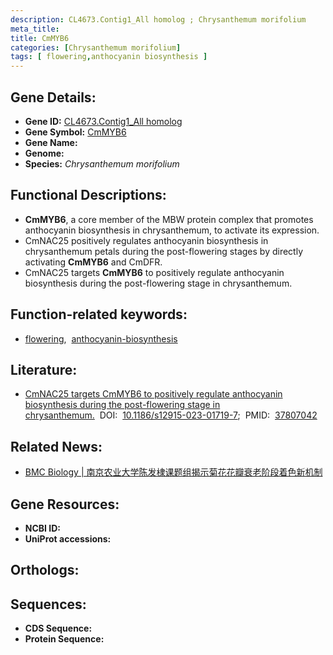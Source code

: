 ```yaml
---
description: CL4673.Contig1_All homolog ; Chrysanthemum morifolium
meta_title:
title: CmMYB6
categories: [Chrysanthemum morifolium]
tags: [ flowering,anthocyanin biosynthesis ]
---
```


## Gene Details:
- **Gene ID:**	[CL4673.Contig1_All homolog]()
- **Gene Symbol:** <u> CmMYB6 </u>
- **Gene Name:** 
- **Genome:** []()
- **Species:** *Chrysanthemum morifolium*

## Functional Descriptions:
   - **CmMYB6**, a core member of the MBW protein complex that promotes anthocyanin biosynthesis in chrysanthemum, to activate its expression.
   - CmNAC25 positively regulates anthocyanin biosynthesis in chrysanthemum petals during the post-flowering stages by directly activating **CmMYB6** and CmDFR.
   - CmNAC25 targets **CmMYB6** to positively regulate anthocyanin biosynthesis during the post-flowering stage in chrysanthemum.

## Function-related keywords:
   - [flowering](/tags/flowering/),&nbsp;&nbsp;[anthocyanin-biosynthesis](/tags/anthocyanin-biosynthesis/)

## Literature:
   - [CmNAC25 targets CmMYB6 to positively regulate anthocyanin biosynthesis during the post-flowering stage in chrysanthemum.]( https://bmcbiol.biomedcentral.com/articles/10.1186/s12915-023-01719-7#Sec26)&nbsp;&nbsp;DOI:&nbsp;&nbsp;[10.1186/s12915-023-01719-7](https://bmcbiol.biomedcentral.com/articles/10.1186/s12915-023-01719-7#Sec26);&nbsp;&nbsp;PMID:&nbsp;&nbsp;[37807042](https://pubmed.ncbi.nlm.nih.gov/37807042/)

## Related News:
   - [BMC Biology | 南京农业大学陈发棣课题组揭示菊花花瓣衰老阶段着色新机制](https://mp.weixin.qq.com/s?__biz=Mzg3MDEwNDEyMg==&mid=2247557705&idx=2&sn=89dd7b9d641a707017f29017a5e1e6be&chksm=cfb84eba3b4b055cf2a5f3bbef2e1fe60c1227a83b9d18fee5fb0dd2de4fe8bad350311b0c05&scene=27#wechat_redirect)

## Gene Resources:
- **NCBI ID:**  [](https://www.ncbi.nlm.nih.gov/gene/?term=)
- **UniProt accessions:** [](https://www.uniprot.org/uniprotkb//entry)

## Orthologs:

## Sequences:
- **CDS Sequence:**
- **Protein Sequence:**
